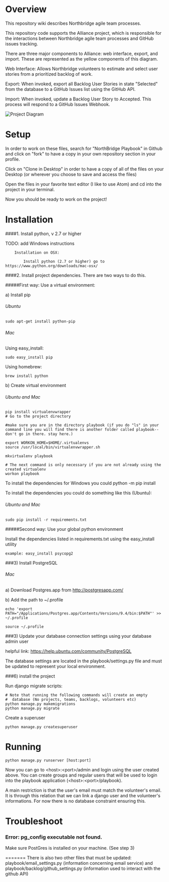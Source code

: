 Overview
========

This repository wiki describes Northbridge agile team processes.

This repository code supports the Alliance project, which is responsible for the interactions between Northbridge agile team processes and GitHub issues tracking.

There are three major components to Alliance: web interface, export, and import. These are represented as the yellow components of this diagram.

Web Interface: Allows Northbridge volunteers to estimate and select user stories from a prioritized backlog of work.

Export: When invoked, export all Backlog User Stories in state "Selected" from the database to a GitHub Issues list using the GitHub API.

Import: When invoked, update a Backlog User Story to Accepted. This process will respond to a GitHub Issues Webhook.

![Project Diagram](http://northbridgetech.org/images/alliance2.jpg)

Setup
=====

In order to work on these files, search for "NorthBridge Playbook" in Github and
click on "fork" to have a copy in your own repository section in your profile.

Click on "Clone in Desktop" in order to have a copy of all of the files on your
Desktop (or wherever you choose to save and access the files)

Open the files in your favorite text editor (I like to use Atom) and cd into the
project in your terminal.

Now you should be ready to work on the project!



Installation
============



####1. Install python, v 2.7 or higher


TODO: add Windows instructions

        Installation on OSX:

            Install python (2.7 or higher) go to https://www.python.org/downloads/mac-osx/

####2. Install project dependencies. There are two ways to do this.

#####First way: Use a virtual environment:

a) Install pip

###### Ubuntu
	
	sudo apt-get install python-pip
	
###### Mac

Using easy_install:
	
	sudo easy_install pip

Using homebrew:

	brew install python
	
b) Create virtual environment

###### Ubuntu and Mac
	
	pip install virtualenvwrapper
	# Go to the project directory

	#make sure you are in the directory playbook (if you do "ls" in your command line you will find there is another folder called playbook--don't go in there. stay here.)

	export WORKON_HOME=$HOME/.virtualenvs
	source /usr/local/bin/virtualenvwrapper.sh

	mkvirtualenv playbook

	# The next command is only necessary if you are not already using the created virtualenv
	workon playbook

To install the dependencies for Windows you could
	python -m pip install

To install the dependencies you could do something like this (Ubuntu):

###### Ubuntu and Mac

	sudo pip install -r requirements.txt

#####Second way: Use your global python environment

Install the dependencies listed in requirements.txt using the easy_install utility
	
	example: easy_install psycopg2

###3) Install PostgreSQL

###### Mac

a) Download Postgres.app from http://postgresapp.com/

b) Add the path to ~/.profile
	
	echo 'export PATH="/Applications/Postgres.app/Contents/Versions/9.4/bin:$PATH"' >> ~/.profile

	source ~/.profile

###3) Update your database connection settings using your database admin user

helpful link: https://help.ubuntu.com/community/PostgreSQL

The database settings are located in the playbook/settings.py file and must be updated to represent your local environment. 

###6) install the project

Run django migrate scripts:

	# Note that running the following commands will create an empty
	#  database (No projects, teams, backlogs, volunteers etc)
	python manage.py makemigrations
	python manage.py migrate

Create a superuser

	python manage.py createsuperuser

Running
=======

	python manage.py runserver [host:port]


Now you can go to \<host\>:\<port\>/admin and login using the user created above. You can create groups and regular users that will be used to login into the playbook application (\<host\>:\<port\>/playbook).

A main restriction is that the user's email must match the volunteer's email. It is through this relation that we can link a django user and the volunteer's informations. For now there is no database constraint ensuring this.


Troubleshoot
============
### Error: pg_config executable not found.
	
Make sure PostGres is installed on your machine. (See step 3)

=======
There is also two other files that must be updated: playbook/email_settings.py (information concerning email service) and playbook/backlog/github_settings.py (information used to interact with the github API)

